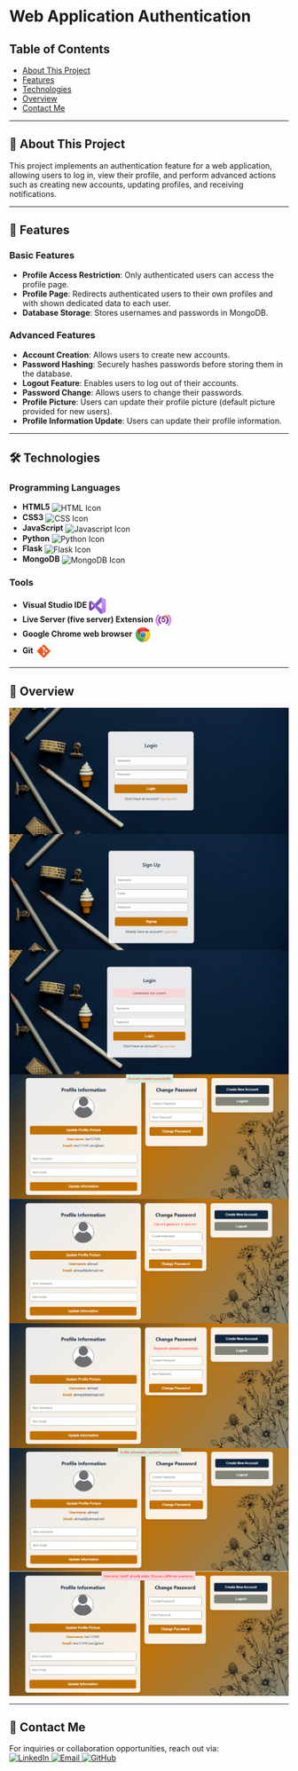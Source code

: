 # Web Application Authentication
## Table of Contents
* [About This Project](#-about-this-project)
* [Features](#-features)
* [Technologies](#-technologies)
* [Overview](#-overview)
* [Contact Me](#-contact-me)

---


## 🚀 About This Project
This project implements an authentication feature for a web application, allowing users to log in, view their profile, and perform advanced actions such as creating new accounts, updating profiles, and receiving notifications.

---
## 📂 Features
### Basic Features
- **Profile Access Restriction**: Only authenticated users can access the profile page.
- **Profile Page**: Redirects authenticated users to their own profiles and with shown dedicated data to each user.
- **Database Storage**: Stores usernames and passwords in MongoDB.

### Advanced Features 
- **Account Creation**: Allows users to create new accounts.
- **Password Hashing**: Securely hashes passwords before storing them in the database.
- **Logout Feature**: Enables users to log out of their accounts.
- **Password Change**: Allows users to change their passwords.
- **Profile Picture**: Users can update their profile picture (default picture provided for new users).
- **Profile Information Update**: Users can update their profile information.
---

## 🛠️ Technologies
### Programming Languages
- **HTML5** <img src="https://raw.githubusercontent.com/marwin1991/profile-technology-icons/refs/heads/main/icons/html.png" alt="HTML Icon" width="30" align="center">
- **CSS3** <img src="https://raw.githubusercontent.com/marwin1991/profile-technology-icons/refs/heads/main/icons/css.png" alt="CSS Icon" width="30" align="center">
- **JavaScript** <img src="https://raw.githubusercontent.com/marwin1991/profile-technology-icons/refs/heads/main/icons/javascript.png" alt="Javascript Icon" width="25" align="center">
- **Python** <img src="https://raw.githubusercontent.com/marwin1991/profile-technology-icons/refs/heads/main/icons/python.png" alt="Python Icon" width="25" align="center">
- **Flask** <img src="https://raw.githubusercontent.com/marwin1991/profile-technology-icons/refs/heads/main/icons/flask.png" alt="Flask Icon" width="30" align="center">
- **MongoDB** <img src="https://github.com/marwin1991/profile-technology-icons/blob/main/icons/mongodb.png" alt="MongoDB Icon" width="40" align="center">

### Tools
- **Visual Studio IDE** <img src="https://github.com/ahmad-wakkaf/ahmad-wakkaf.github.io/blob/main/icons/VisualStudio-Icon.png" alt="Visual Studio Icon" width="30" align="center">
- **Live Server (five server) Extension** <img src="https://github.com/ahmad-wakkaf/ahmad-wakkaf.github.io/blob/main/icons/LiveServer-Icon.png" alt="Five Server Icon" width="30" align="center">
- **Google Chrome web browser** <img src="https://github.com/ahmad-wakkaf/ahmad-wakkaf.github.io/blob/main/icons/GoogleChrome-Icon.png" alt="Google Chrome Icon" width="30" align="center">
- **Git** <img src="https://github.com/ahmad-wakkaf/ahmad-wakkaf.github.io/blob/main/icons/Git-Icon.png" alt="Git Icon" width="30" align="center">
---

## 🔎 Overview

<img src="https://github.com/ahmad-wakkaf/web-authentication/blob/main/screenshots/login-page.png" alt="login page" align="center">

<img src="https://github.com/ahmad-wakkaf/web-authentication/blob/main/screenshots/signup-page.png" alt="Sign Up" align="center">

<img src="https://github.com/ahmad-wakkaf/web-authentication/blob/main/screenshots/credential-not-correct.png" alt="Verify Credentials"  align="center">

<img src="https://github.com/ahmad-wakkaf/web-authentication/blob/main/screenshots/account-created.png" alt="Account Created" align="center">

<img src="https://github.com/ahmad-wakkaf/web-authentication/blob/main/screenshots/password-incorrect.png" alt="portfolio Image" align="center">

<img src="https://github.com/ahmad-wakkaf/web-authentication/blob/main/screenshots/password-successfully.png" alt="portfolio Image" align="center">

<img src="https://github.com/ahmad-wakkaf/web-authentication/blob/main/screenshots/updated-successfully.png" alt="portfolio Image"  align="center">

<img src="https://github.com/ahmad-wakkaf/web-authentication/blob/main/screenshots/username-exist.png" alt="portfolio Image" align="center">

---

## 📧 Contact Me

For inquiries or collaboration opportunities, reach out via:
<br/>
<a href="https://www.linkedin.com/in/ahmad-wakkaf">
    <img src="https://img.icons8.com/ios-filled/50/0A66C2/linkedin.png" alt="LinkedIn" width="30" height="30">
  </a>
  <a href="mailto:ahmad.wakkaf1@gmail.com">
    <img src="https://img.icons8.com/ios-filled/50/D14836/gmail.png" alt="Email" width="30" height="30">
  </a>
  <a href="https://github.com/ahmad-wakkaf">
    <img src="https://img.icons8.com/ios-filled/50/181717/github.png" alt="GitHub" width="30" height="30">
  </a>

